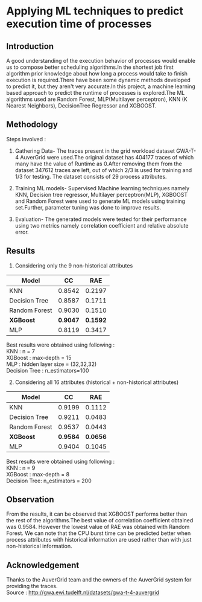 # Applying ML techniques to predict execution time of processes

## Introduction 

A good understanding of the execution behavior   of   processes   would  enable   us  to   compose   better scheduling   algorithms.In the shortest   job   first algorithm  prior knowledge  about  how  long  a  process  would  take  to  finish  execution is required.There have been some dynamic methods developed to predict it, but they aren't very accurate.In this project, a  machine learning based approach to  predict  the  runtime  of  processes is explored.The ML algorithms used are Random Forest, MLP(Multilayer  perceptron),  KNN  (K  Nearest  Neighbors),  DecisionTree Regressor and XGBOOST.

## Methodology 

Steps involved :

1. Gathering Data- The traces present in the grid workload dataset  GWA-T-4  AuverGrid  were  used.The  original  dataset has 404177 traces of which many have the value of Runtime as 0.After removing them from the dataset 347612 traces are left, out  of   which   2/3   is used  for training and   1/3   for   testing.   The dataset   consists   of   29   process attributes.

2. Training   ML   models-  Supervised  Machine  learning techniques  namely  KNN, Decision  tree  regressor, Multilayer perceptron(MLP), XGBOOST  and  Random  Forest  were  used to generate ML models using training set.Further, parameter tuning was done to improve results.

3. Evaluation- The generated models were tested for their performance using two metrics namely correlation coefficient and relative absolute error.

## Results

1. Considering only the 9 non-historical attributes

| Model | CC | RAE |
| ----------- | ----------- | ----------- |
| KNN | 0.8542 | 0.2197 |
| Decision Tree | 0.8587 | 0.1711 |
| Random Forest | 0.9030 | 0.1510 |
| **XGBoost** | **0.9047** | **0.1592** |
| MLP |  0.8119 | 0.3417 |

Best results were obtained using following :  
KNN : n = 7  
XGBoost : max-depth = 15  
MLP : hidden layer size = (32,32,32)  
Decision Tree : n_estimators=100  

2. Considering all 16 attributes (historical + non-historical attributes)

| Model | CC | RAE |
| ----------- | ----------- | ----------- |
| KNN | 0.9199 | 0.1112 |
| Decision Tree | 0.9211 | 0.0483 |
| Random Forest | 0.9537 | 0.0443 |
| **XGBoost** | **0.9584** | **0.0656** |
| MLP | 0.9404 | 0.1045 |

Best results were obtained using following :   
KNN : n = 9  
XGBoost : max-depth = 8  
Decision Tree: n_estimators = 200  

## Observation

From   the   results,   it   can   be   observed   that   XGBOOST performs   better   than   the   rest   of   the  algorithms.The best value of  correlation coefficient obtained was  0.9584.  However  the  lowest  value  of  RAE was  obtained  with  Random  Forest.  We can note that the  CPU  burst  time  can  be  predicted  better  when  process attributes  with  historical  information  are  used  rather  than with just non-historical information.


## Acknowledgement
Thanks to   the   AuverGrid   team   and the   owners   of   the   AuverGrid   system   for   providing  the   traces.  
Source : http://gwa.ewi.tudelft.nl/datasets/gwa-t-4-auvergrid


